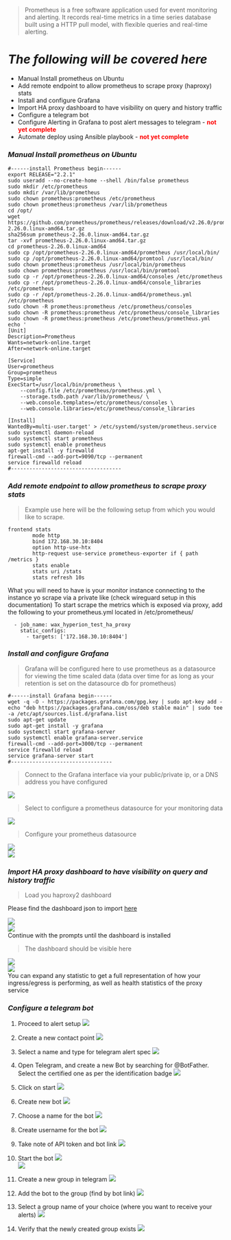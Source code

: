 > Prometheus is a free software application used for event monitoring and alerting. It records real-time metrics in a time series database built using a HTTP pull model, with flexible queries and real-time alerting.

# *The following will be covered here*
- Manual Install prometheus on Ubuntu
- Add remote endpoint to allow prometheus to scrape proxy (haproxy) stats 
- Install and configure Grafana
- Import HA proxy dashboard to have visibility on query and history traffic
- Configure a telegram bot
- Configure Alerting in Grafana to post alert messages to telegram - <span style="color:red">**not yet complete**</span>
- Automate deploy using Ansible playbook - <span style="color:red">**not yet complete**</span>

### *Manual Install prometheus on Ubuntu*
```
#------install Prometheus begin------
export RELEASE="2.2.1"
sudo useradd --no-create-home --shell /bin/false prometheus
sudo mkdir /etc/prometheus
sudo mkdir /var/lib/prometheus
sudo chown prometheus:prometheus /etc/prometheus
sudo chown prometheus:prometheus /var/lib/prometheus
cd /opt/
wget https://github.com/prometheus/prometheus/releases/download/v2.26.0/prometheus-2.26.0.linux-amd64.tar.gz
sha256sum prometheus-2.26.0.linux-amd64.tar.gz
tar -xvf prometheus-2.26.0.linux-amd64.tar.gz
cd prometheus-2.26.0.linux-amd64
sudo cp /opt/prometheus-2.26.0.linux-amd64/prometheus /usr/local/bin/
sudo cp /opt/prometheus-2.26.0.linux-amd64/promtool /usr/local/bin/
sudo chown prometheus:prometheus /usr/local/bin/prometheus
sudo chown prometheus:prometheus /usr/local/bin/promtool
sudo cp -r /opt/prometheus-2.26.0.linux-amd64/consoles /etc/prometheus
sudo cp -r /opt/prometheus-2.26.0.linux-amd64/console_libraries /etc/prometheus
sudo cp -r /opt/prometheus-2.26.0.linux-amd64/prometheus.yml /etc/prometheus
sudo chown -R prometheus:prometheus /etc/prometheus/consoles
sudo chown -R prometheus:prometheus /etc/prometheus/console_libraries
sudo chown -R prometheus:prometheus /etc/prometheus/prometheus.yml
echo '
[Unit]
Description=Prometheus
Wants=network-online.target
After=network-online.target

[Service]
User=prometheus
Group=prometheus
Type=simple
ExecStart=/usr/local/bin/prometheus \
    --config.file /etc/prometheus/prometheus.yml \
    --storage.tsdb.path /var/lib/prometheus/ \
    --web.console.templates=/etc/prometheus/consoles \
    --web.console.libraries=/etc/prometheus/console_libraries

[Install]
WantedBy=multi-user.target' > /etc/systemd/system/prometheus.service
sudo systemctl daemon-reload
sudo systemctl start prometheus
sudo systemctl enable prometheus
apt-get install -y firewalld
firewall-cmd --add-port=9090/tcp --permanent
service firewalld reload
#------------------------------------
```
### *Add remote endpoint to allow prometheus to scrape proxy stats*
>Example use here will be the following setup from which you would like to scrape.

```
frontend stats
        mode http
        bind 172.168.30.10:8404
        option http-use-htx
        http-request use-service prometheus-exporter if { path /metrics }
        stats enable
        stats uri /stats
        stats refresh 10s
```
What you will need to have is your monitor instance connecting to the instance yo scrape via a private like (check wireguard setup in this documentation)
To start scrape the metrics which is exposed via proxy, add the following to your prometheus.yml located in /etc/prometheus/
```
  - job_name: wax_hyperion_test_ha_proxy
    static_configs:
      - targets: ['172.168.30.10:8404']
```
### *Install and configure Grafana*
>Grafana will be configured here to use prometheus as a datasource for viewing the time scaled data (data over time for as long as your retention is set on the datasource db for prometheus)

```
#------install Grafana begin------
wget -q -O - https://packages.grafana.com/gpg.key | sudo apt-key add -
echo "deb https://packages.grafana.com/oss/deb stable main" | sudo tee -a /etc/apt/sources.list.d/grafana.list
sudo apt-get update
sudo apt-get install -y grafana
sudo systemctl start grafana-server
sudo systemctl enable grafana-server.service
firewall-cmd --add-port=3000/tcp --permanent
service firewalld reload
service grafana-server start
#---------------------------------
```
> Connect to the Grafana interface via your public/private ip, or a DNS address you have configured

<img src="/assets/Login Grafana.png"/>

> Select to configure a prometheus datasource for your monitoring data

<img src="/assets/datasource Grafana.png"/>

> Configure your prometheus datasource

<img src="/assets/datasource 1.png"/> <br>
<img src="/assets/datasource 2.png"/> <br>

### *Import HA proxy dashboard to have visibility on query and history traffic*

> Load you haproxy2 dashboard

Please find the dashboard json to import [here](./assets/haproxy2full.json)

<img src="/assets/import1 - Grafana.png"/> <br>
<img src="/assets/import2 - Grafana.png"/> <br>
Continue with the prompts until the dashboard is installed

> The dashboard should be visible here

<img src="/assets/haproxy2 full - Grafana.png"/> <br>
<img src="/assets/haproxy_options - Grafana.png"/> <br>
You can expand any statistic to get a full representation of how your ingress/egress is performing, as well as health statistics of the proxy service

### *Configure a telegram bot*

1. Proceed to alert setup
<img src="/assets/telegram 1 - Grafana.png"/> <br>

2. Create a new contact point
<img src="/assets/telegram 2 - Grafana.png"/> <br>

3. Select a name and type for telegram alert spec
<img src="/assets/telegram 3 - Grafana.png"/> <br>

4. Open Telegram, and create a new Bot by searching for @BotFather. Select the certified one as per the identification badge
<img src="/assets/telegram - search botfather.png"/> <br>

5. Click on start
<img src="/assets/telegram - click on start.png"/> <br>

6. Create new bot
<img src="/assets/telegram - create a new bot.png"/> <br>

7. Choose a name for the bot
<img src="/assets/telegram - select name for bot.png"/> <br>

8. Create username for the bot
<img src="/assets/telegram - create username for bot.png"/> <br>

9. Take note of API token and bot link
<img src="/assets/telegram - API token.png"/> <br>

10. Start the bot
<img src="/assets/telegram - start bot.png"/> <br>
<img src="/assets/telegram - start bot2.png"/> <br> 

11. Create a new group in telegram
<img src="/assets/telegram - create new group.png"/> <br> 

12. Add the bot to the group (find by bot link)
<img src="/assets/telegram - add bot to group.png"/> <br> 

13. Select a group name of your choice (where you want to receive your alerts)
<img src="/assets/telegram - name group.png"/> <br> 

14. Verify that the newly created group exists
<img src="/assets/telegram - verify that group exists.png"/> <br> 













